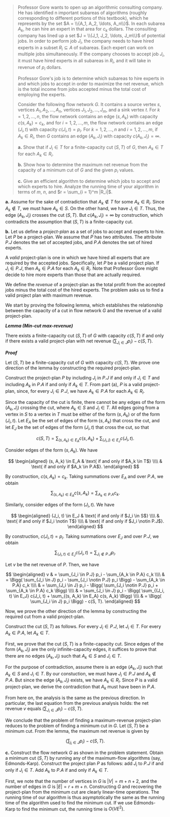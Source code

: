 > Professor Gore wants to open up an algorithmic consulting company. He has identified n important subareas of algorithms (roughly corresponding to different portions of this textbook), which he represents by the set $A = \\{A_1, A_2, \ldots, A_n\\}$. In each subarea $A_k$, he can hire an expert in that area for $c_k$ dollars. The consulting company has lined up a set $J = \\{J_1, J_2, \ldots, J_m\\}$ of potential jobs. In order to perform job $J_i$, the company needs to have hired experts in a subset $R_i \subseteq A$ of subareas. Each expert can work on multiple jobs simultaneously. If the company chooses to accept job $J_i$, it must have hired experts in all subareas in $R_i$, and it will take in revenue of $p_i$ dollars.
>
> Professor Gore's job is to determine which subareas to hire experts in and which jobs to accept in order to maximize the net revenue, which is the total income from jobs accepted minus the total cost of employing the experts.
>
> Consider the following flow network $G$. It contains a source vertex $s$, vertices $A_1, A_2, \ldots, A_n$, vertices $J_1, J_2, \ldots, J_m$, and a sink vertex $t$. For $k = 1, 2, \ldots, n$, the flow network contains an edge $(s, A_k)$ with capacity $c(s, A_k) = c_k$, and for $i = 1, 2, \ldots, m$, the flow network contains an edge $(J_i, t)$ with capacity $c(J_i, t) = p_i$. For $k = 1, 2, \ldots, n$ and $i = 1, 2, \ldots, m$, if $A_k \in R_i$, then $G$ contains an edge $(A_k, J_i)$ with capacity $c(A_k, J_i) = \infty$.
>
> **a.** Show that if $J_i \in T$ for a finite-capacity cut $(S, T)$ of $G$, then $A_k \in T$ for each $A_k \in R_i$.
>
> **b.** Show how to determine the maximum net revenue from the capacity of a minimum cut of $G$ and the given $p_i$ values.
>
> **c.** Give an efficient algorithm to determine which jobs to accept and which experts to hire. Analyze the running time of your algorithm in terms of $m$, $n$, and $r = \sum_{i = 1}^m |R_i|$.

**a.** Assume for the sake of contradiction that $A_k \notin T$ for some $A_k \in R_i$. Since $A_k \notin T$, we must have $A_k \in S$. On the other hand, we have $J_i \in T$. Thus, the edge $(A_k, J_i)$ crosses the cut $(S, T)$. But $c(A_k, J_i) = \infty$ by construction, which contradicts the assumption that $(S, T)$ is a finite-capacity cut.

**b.** Let us define a _project-plan_ as a set of jobs to accept and experts to hire. Let $P$ be a project-plan. We assume that $P$ has two attributes. The attribute $P.J$ denotes the set of accepted jobs, and $P.A$ denotes the set of hired experts.

A _valid_ project-plan is one in which we have hired all experts that are required by the accepted jobs. Specifically, let $P$ be a valid project plan. If $J_i \in P.J$, then $A_k \in P.A$ for each $A_k \in R_i$. Note that Professor Gore might decide to hire more experts than those that are actually required.

We define the _revenue_ of a project-plan as the total profit from the accepted jobs minus the total cost of the hired experts. The problem asks us to find a valid project plan with maximum revenue.

We start by proving the following lemma, which establishes the relationship between the capacity of a cut in flow network $G$ and the revenue of a valid project-plan.

**_Lemma (Min-cut max-revenue)_**

There exists a finite-capacity cut $(S, T)$ of $G$ with capacity $c(S, T)$ if and only if there exists a valid project-plan with net revenue $(\sum_{J_i \in J} p_i) - c(S, T)$.

**_Proof_**

Let $(S, T)$ be a finite-capacity cut of $G$ with capacity $c(S, T)$. We prove one direction of the lemma by constructing the required project-plan.

Construct the project-plan $P$ by including $J_i$ in $P.J$ if and only if $J_i \in T$ and including $A_k$ in $P.A$ if and only if $A_k \in T$. From part (a), $P$ is a valid project-plan, since, for every $J_i \in P.J$, we have $A_k \in P.A$ for each $A_k \in R_i$.

Since the capacity of the cut is finite, there cannot be any edges of the form $(A_k, J_i)$ crossing the cut, where $A_k \in S$ and $J_i \in T$. All edges going from a vertex in $S$ to a vertex in $T$ must be either of the form $(s, A_k)$ or of the form $(J_i, t)$. Let $E_A$ be the set of edges of the form $(s, A_k)$ that cross the cut, and let $E_J$ be the set of edges of the form $(J_i, t)$ that cross the cut, so that

$$c(S, T) = \sum_{(s, A_k) \in E_A} c(s, A_k) + \sum_{(J_i, j) \in E_J} c(J_i, t).$$

Consider edges of the form $(s, A_k)$. We have

$$
\begin{aligned}
(s, A_k) \in E_A
    & \text{ if and only if $A_k \in T$} \\\\
    & \text{ if and only if $A_k \in P.A$}.
\end{aligned}
$$

By construction, $c(s, A_k) = c_k$. Taking summations over $E_A$ and over $P.A$, we obtain

$$\sum_{(s, A_k) \in E_A} c(s, A_k) = \sum_{A_k \in P.A} c_k.$$

Similarly, consider edges of the form $(J_i, t)$. We have

$$
\begin{aligned}
(J_i, t) \in E_J
    & \text{ if and only if $J_i \in S$} \\\\
    & \text{ if and only if $J_i \notin T$} \\\\
    & \text{ if and only if $J_i \notin P.J$}.
\end{aligned}
$$

By construction, $c(J_i, t) = p_i$. Taking summations over $E_J$ and over $P.J$, we obtain

$$\sum_{(J_i, t) \in E_J} c(J_i, t) = \sum_{J_i \notin P.J} p_i.$$

Let $v$ be the net revenue of $P$. Then, we have

$$
\begin{aligned}
v & = \sum_{J_i \in P.J} p_i - \sum_{A_k \in P.A} c_k \\\\
  & = \Bigg( \sum_{J_i \in J} p_i - \sum_{J_i \notin P.J} p_i \Bigg) - \sum_{A_k \in P.A} c_k \\\\
  & = \sum_{J_i \in J} p_i - \Bigg( \sum_{J_i \notin P.J} p_i + \sum_{A_k \in P.A} c_k \Bigg) \\\\
  & = \sum_{J_i \in J} p_i - \Bigg( \sum_{(J_i, t) \in E_J} c(J_i, t) + \sum_{(s, A_k) \in E_A} c(s, A_k) \Bigg) \\\\
  & = \Bigg( \sum_{J_i \in J} p_i \Bigg) - c(S, T).
\end{aligned}
$$

Now, we prove the other direction of the lemma by constructing the required cut from a valid project-plan.

Construct the cut $(S, T)$ as follows. For every $J_i \in P.J$, let $J_i \in T$. For every $A_k \in P.A$, let $A_k \in T$.

First, we prove that the cut $(S, T)$ is a finite-capacity cut. Since edges of the form $(A_k, J_i)$ are the only infinite-capacity edges, it suffices to prove that there are no edges $(A_k, J_i)$ such that $A_k \in S$ and $J_i \in T$.

For the purpose of contradiction, assume there is an edge $(A_k, J_i)$ such that $A_k \in S$ and $J_i \in T$. By our constuction, we must have $J_i \in P.J$ and $A_k \notin P.A$. But since the edge $(A_k, J_i)$ exists, we have $A_k \in R_i$. Since $P$ is a valid project-plan, we derive the contradiction that $A_k$ must have been in $P.A$.

From here on, the analysis is the same as the previous direction. In particular, the last equation from the previous analysis holds: the net revenue $v$ equals $(\sum_{J_i \in J} p_i) - c(S, T)$.

We conclude that the problem of finding a maximum-revenue project-plan reduces to the problem of finding a minimum cut in $G$. Let $(S, T)$ be a minimum cut. From the lemma, the maximum net revenue is given by

$$\Bigg( \sum_{j_i \in J} p_i \Bigg) - c(S, T).$$

**c.** Construct the flow network $G$ as shown in the problem statement. Obtain a minimum cut $(S, T)$ by running any of the maximum-flow algorithms (say, Edmonds-Karp). Construct the project plan $P$ as follows: add $J_i$ to $P.J$ if and only if $J_i \in T$. Add $A_k$ to $P.A$ if and only if $A_k \in T$.

First, we note that the number of vertices in $G$ is $|V| = m + n + 2$, and the number of edges in $G$ is $|E| = r + m + n$. Constructing $G$ and recovering the project-plan from the minimum cut are clearly linear-time operations. The running time of our algorithm is thus asymptotically the same as the running time of the algorithm used to find the minimum cut. If we use Edmonds-Karp to find the minimum cut, the running time is $O(VE^2)$.
